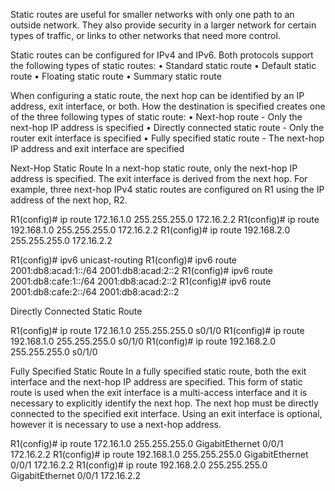 
Static routes are useful for smaller networks with only one path to an outside network. They also provide security in a larger network for certain types of traffic, or links to other networks that need more control.


Static routes can be configured for IPv4 and IPv6. Both protocols support the following types of static routes:
• Standard static route
• Default static route
• Floating static route
• Summary static route



When  configuring a static route, the next hop can be identified by an IP  address, exit interface, or both. How the destination is specified  creates one of the three following types of static route:
• Next-hop route - Only the next-hop IP address is specified
• Directly connected static route - Only the router exit interface is specified
• Fully specified static route - The next-hop IP address and exit interface are specified




Next-Hop Static Route
In a next-hop static route, only the next-hop IP address is specified. The exit interface is derived from the next hop. For example, three next-hop IPv4 static routes are configured on R1 using the IP address of the next hop, R2.



R1(config)# ip route 172.16.1.0 		255.255.255.0 	172.16.2.2
R1(config)# ip route 192.168.1.0 	255.255.255.0 	172.16.2.2
R1(config)# ip route 192.168.2.0 	255.255.255.0 	172.16.2.2

R1(config)# ipv6 unicast-routing
R1(config)# ipv6 route 2001:db8:acad:1::/64 		2001:db8:acad:2::2
R1(config)# ipv6 route 2001:db8:cafe:1::/64 		2001:db8:acad:2::2
R1(config)# ipv6 route 2001:db8:cafe:2::/64 		2001:db8:acad:2::2






Directly Connected Static Route




R1(config)# ip route 172.16.1.0 		255.255.255.0 	s0/1/0
R1(config)# ip route 192.168.1.0 	255.255.255.0 	s0/1/0
R1(config)# ip route 192.168.2.0 	255.255.255.0 	s0/1/0





Fully Specified Static Route
In a fully specified static route, both the exit interface and the next-hop IP address are specified. This form of static route is used when the exit interface is a multi-access interface and it is necessary to explicitly identify the next hop. The next hop must be directly connected to the specified exit interface. Using an exit interface is optional, however it is necessary to use a next-hop address.



R1(config)# ip route 172.16.1.0 		255.255.255.0 	GigabitEthernet 0/0/1 	172.16.2.2
R1(config)# ip route 192.168.1.0 	255.255.255.0 	GigabitEthernet 0/0/1 	172.16.2.2
R1(config)# ip route 192.168.2.0 	255.255.255.0 	GigabitEthernet 0/0/1 	172.16.2.2





















